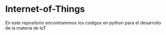 # Internet-of-Things
En este repositorio encontraremos los codigos en python para el desarrollo de la materia de IoT
